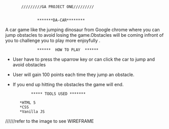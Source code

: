            /////////GA PROJECT ONE/////////


                  *******DA-CAR********

A car game like the jumping dinosaur from Google chrome where you can jump obstacles  to avoid losing the game.Obstacles will be coming infront of you to challenge you to play more enjoyfully .


                  ******  HOW TO PLAY  ****** 

 * User have to press the uparrow  key or can click the car to jump and avoid obstacles                
 * User  will  gain 100 points each time they jump an obstacle.

 * If you end up hitting the obstacles the game will end.

               ***** TOOLS USED *******

          *HTML 5
          *CSS
          *Vanilla JS


//////refer to the image to see WIREFRAME

